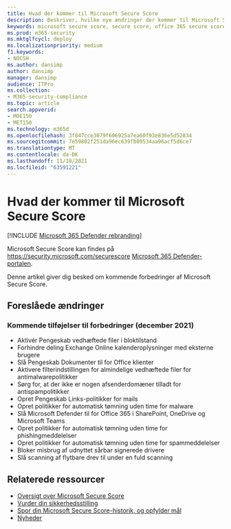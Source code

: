 ```yaml
---
title: Hvad der kommer til Microsoft Secure Score
description: Beskriver, hvilke nye ændringer der kommer til Microsoft Secure Score i Microsoft 365 Defender portal.
keywords: microsoft secure score, secure score, office 365 secure score, microsoft security score, Microsoft 365 Defender portal, forbedringshandlinger
ms.prod: m365-security
ms.mktglfcycl: deploy
ms.localizationpriority: medium
f1.keywords:
- NOCSH
ms.author: dansimp
author: dansimp
manager: dansimp
audience: ITPro
ms.collection:
- M365-security-compliance
ms.topic: article
search.appverid:
- MOE150
- MET150
ms.technology: m365d
ms.openlocfilehash: 3f847cce3079f606925a7ea60f93e836e5d52834
ms.sourcegitcommit: 7e59802f251da96ec639fb09534aa96acf5d6ce7
ms.translationtype: MT
ms.contentlocale: da-DK
ms.lasthandoff: 11/18/2021
ms.locfileid: "63591221"
---
```

# <a name="whats-coming-to-microsoft-secure-score"></a>Hvad der kommer til Microsoft Secure Score

[!INCLUDE [Microsoft 365 Defender rebranding](../includes/microsoft-defender.md)]

Microsoft Secure Score kan findes på https://security.microsoft.com/securescore [Microsoft 365 Defender-portalen](microsoft-365-defender.md#the-microsoft-365-defender-portal).

Denne artikel giver dig besked om kommende forbedringer af Microsoft Secure Score.

## <a name="proposed-changes"></a>Foreslåede ændringer

### <a name="upcoming-improvement-action-additions-december-2021"></a>Kommende tilføjelser til forbedringer (december 2021)

- Aktivér Pengeskab vedhæftede filer i bloktilstand
- Forhindre deling Exchange Online kalenderoplysninger med eksterne brugere
- Slå Pengeskab Dokumenter til for Office klienter
- Aktivere filterindstillingen for almindelige vedhæftede filer for antimalwarepolitikker
- Sørg for, at der ikke er nogen afsenderdomæner tilladt for antispampolitikker
- Opret Pengeskab Links-politikker for mails
- Opret politikker for automatisk tømning uden time for malware
- Slå Microsoft Defender til for Office 365 i SharePoint, OneDrive og Microsoft Teams
- Opret politikker for automatisk tømning uden time for phishingmeddelelser
- Opret politikker for automatisk tømning uden time for spammeddelelser
- Bloker misbrug af udnyttet sårbar signerede drivere
- Slå scanning af flytbare drev til under en fuld scanning


## <a name="related-resources"></a>Relaterede ressourcer

- [Oversigt over Microsoft Secure Score](microsoft-secure-score.md)
- [Vurder din sikkerhedsstilling](microsoft-secure-score-improvement-actions.md)
- [Spor din Microsoft Secure Score-historik, og opfylder mål](microsoft-secure-score-history-metrics-trends.md)
- [Nyheder](microsoft-secure-score-whats-new.md)
